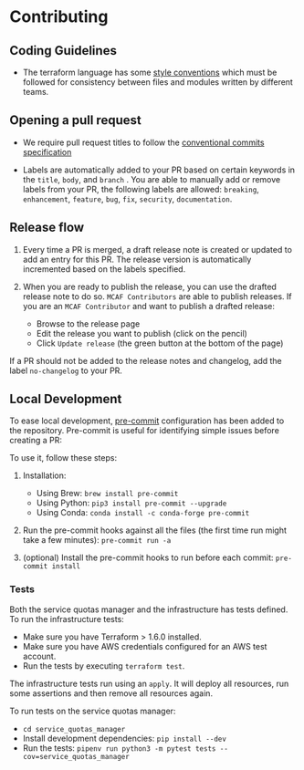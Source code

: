 # Contributing

## Coding Guidelines

- The terraform language has some [style conventions](https://developer.hashicorp.com/terraform/language/syntax/style) which must be followed for consistency between files and modules written by different teams.

## Opening a pull request

- We require pull request titles to follow the [conventional commits specification](https://www.conventionalcommits.org/en/v1.0.0/)

- Labels are automatically added to your PR based on certain keywords in the `title`, `body`, and `branch` . You are able to manually add or remove labels from your PR, the following labels are allowed: `breaking`, `enhancement`, `feature`, `bug`, `fix`, `security`, `documentation`.

## Release flow

1. Every time a PR is merged, a draft release note is created or updated to add an entry for this PR. The release version is automatically incremented based on the labels specified.

2. When you are ready to publish the release, you can use the drafted release note to do so. `MCAF Contributors` are able to publish releases. If you are an `MCAF Contributor` and want to publish a drafted release:
    - Browse to the release page
    - Edit the release you want to publish (click on the pencil)
    - Click `Update release` (the green button at the bottom of the page)

If a PR should not be added to the release notes and changelog, add the label `no-changelog` to your PR.

## Local Development

To ease local development, [pre-commit](https://pre-commit.com/) configuration has been added to the repository. Pre-commit is useful for identifying simple issues before creating a PR:

To use it, follow these steps:

1. Installation:
    - Using Brew: `brew install pre-commit`
    - Using Python: `pip3 install pre-commit --upgrade`
    - Using Conda: `conda install -c conda-forge pre-commit`

2. Run the pre-commit hooks against all the files (the first time run might take a few minutes):
`pre-commit run -a`

3. (optional) Install the pre-commit hooks to run before each commit:
`pre-commit install`

### Tests

Both the service quotas manager and the infrastructure has tests
defined. To run the infrastructure tests:

- Make sure you have Terraform > 1.6.0 installed.
- Make sure you have AWS credentials configured for an AWS test account.
- Run the tests by executing `terraform test`.

The infrastructure tests run using an `apply`. It will deploy all resources, run some assertions and then remove all resources again.

To run tests on the service quotas manager:

- `cd service_quotas_manager`
- Install development dependencies: `pip install --dev`
- Run the tests: `pipenv run python3 -m pytest tests --cov=service_quotas_manager`
